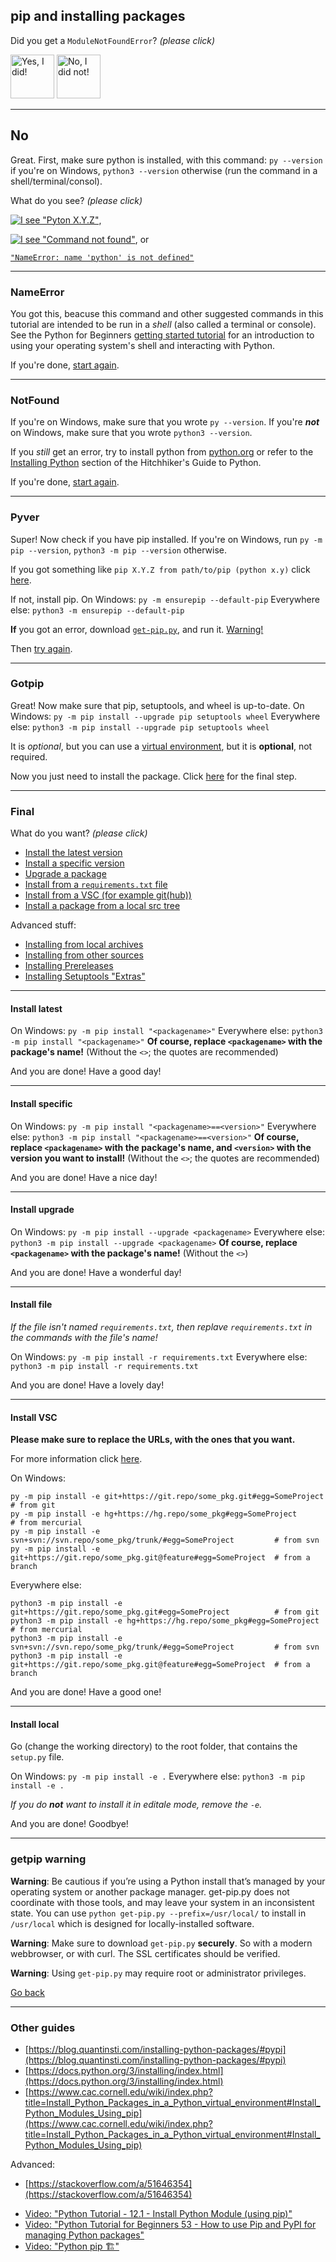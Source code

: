 ## pip and installing packages

Did you get a `ModuleNotFoundError`? _(please click)_

<a href="/koviubi56/pyenv"><img src="/koviubi56/assets/yes.png" alt="Yes, I did!" style="width: 5em;"></a> <a href="#no"><img src="/koviubi56/assets/no.png" alt="No, I did not!" style="width: 5em;"></a>

---

## No

Great. First, make sure python is installed, with this command: `py --version` if you're on Windows, `python3 --version` otherwise (run the command in a shell/terminal/consol).

What do you see? _(please click)_

[![I see "Pyton X.Y.Z"](/assets/package-pyver.png)](#pyver),

[![I see "Command not found"](/assets/package-notfound1.png)](#notfound), or

[`"NameError: name 'python' is not defined"`](#nameerror)

---

### NameError

You got this, beacuse this command and other suggested commands in this tutorial are intended to be run in a _shell_ (also called a terminal or console). See the Python for Beginners [getting started tutorial](https://opentechschool.github.io/python-beginners/en/getting_started.html#what-is-python-exactly) for an introduction to using your operating system's shell and interacting with Python.

If you're done, [start again](#pip-and-installing-packages).

---

### NotFound

If you're on Windows, make sure that you wrote `py --version`. If you're _**not**_ on Windows, make sure that you wrote `python3 --version`.

If you _still_ get an error, try to install python from [python.org](https://www.python.org/) or refer to the [Installing Python](https://docs.python-guide.org/starting/installation/#installation) section of the Hitchhiker's Guide to Python.

If you're done, [start again](#pip-and-installing-packages).

---

### Pyver

Super! Now check if you have pip installed. If you're on Windows, run `py -m pip --version`, `python3 -m pip --version` otherwise.

If you got something like `pip X.Y.Z from path/to/pip (python x.y)` click [here](#gotpip).

If not, install pip. On Windows: `py -m ensurepip --default-pip` Everywhere else: `python3 -m ensurepip --default-pip`

**If** you got an error, download [`get-pip.py`](https://bootstrap.pypa.io/get-pip.py), and run it. [Warning!](#getpip-warning)

Then [try again](#pyver).

---

### Gotpip

Great! Now make sure that pip, setuptools, and wheel is up-to-date. On Windows: `py -m pip install --upgrade pip setuptools wheel` Everywhere else: `python3 -m pip install --upgrade pip setuptools wheel`

It is _optional_, but you can use a [virtual environment](https://packaging.python.org/en/latest/tutorials/installing-packages/#optionally-create-a-virtual-environment), but it is **optional**, not required.

Now you just need to install the package. Click [here](#final) for the final step.

---

### Final

What do you want? _(please click)_

- [Install the latest version](#install-latest)
- [Install a specific version](#install-specific)
- [Upgrade a package](#install-upgrade)
- [Install from a `requirements.txt` file](#install-file)
- [Install from a VSC (for example git(hub))](#install-vsc)
- [Install a package from a local src tree](#install-local)

Advanced stuff:

- [Installing from local archives](https://packaging.python.org/en/latest/tutorials/installing-packages/#installing-from-local-archives)
- [Installing from other sources](https://packaging.python.org/en/latest/tutorials/installing-packages/#installing-from-other-sources)
- [Installing Prereleases](https://packaging.python.org/en/latest/tutorials/installing-packages/#installing-prereleases)
- [Installing Setuptools "Extras"](https://packaging.python.org/en/latest/tutorials/installing-packages/#installing-setuptools-extras)

---

#### Install latest

On Windows: `py -m pip install "<packagename>"` Everywhere else: `python3 -m pip install "<packagename>"` **Of course, replace `<packagename>` with the package's name!** (Without the `<>`; the quotes are recommended)

And you are done! Have a good day!

---

#### Install specific

On Windows: `py -m pip install "<packagename>==<version>"` Everywhere else: `python3 -m pip install "<packagename>==<version>"` **Of course, replace `<packagename>` with the package's name, and `<version>` with the version you want to install!** (Without the `<>`; the quotes are recommended)

And you are done! Have a nice day!

---

#### Install upgrade

On Windows: `py -m pip install --upgrade <packagename>` Everywhere else: `python3 -m pip install --upgrade <packagename>` **Of course, replace `<packagename>` with the package's name!** (Without the `<>`)

And you are done! Have a wonderful day!

---

#### Install file

_If the file isn't named `requirements.txt`, then replave `requirements.txt` in the commands with the file's name!_

On Windows: `py -m pip install -r requirements.txt` Everywhere else: `python3 -m pip install -r requirements.txt`

And you are done! Have a lovely day!

---

#### Install VSC

**Please make sure to replace the URLs, with the ones that you want.**

For more information click [here](https://packaging.python.org/en/latest/tutorials/installing-packages/#installing-from-vcs).

On Windows:

```text
py -m pip install -e git+https://git.repo/some_pkg.git#egg=SomeProject          # from git
py -m pip install -e hg+https://hg.repo/some_pkg#egg=SomeProject                # from mercurial
py -m pip install -e svn+svn://svn.repo/some_pkg/trunk/#egg=SomeProject         # from svn
py -m pip install -e git+https://git.repo/some_pkg.git@feature#egg=SomeProject  # from a branch
```

Everywhere else:

```text
python3 -m pip install -e git+https://git.repo/some_pkg.git#egg=SomeProject          # from git
python3 -m pip install -e hg+https://hg.repo/some_pkg#egg=SomeProject                # from mercurial
python3 -m pip install -e svn+svn://svn.repo/some_pkg/trunk/#egg=SomeProject         # from svn
python3 -m pip install -e git+https://git.repo/some_pkg.git@feature#egg=SomeProject  # from a branch
```

And you are done! Have a good one!

---

#### Install local

Go (change the working directory) to the root folder, that contains the `setup.py` file.

On Windows: `py -m pip install -e .` Everywhere else: `python3 -m pip install -e .`

_If you do **not** want to install it in editale mode, remove the `-e`._

And you are done! Goodbye!

---

### getpip warning

**Warning**: Be cautious if you’re using a Python install that’s managed by your operating system or another package manager. get-pip.py does not coordinate with those tools, and may leave your system in an inconsistent state. You can use `python get-pip.py --prefix=/usr/local/` to install in `/usr/local` which is designed for locally-installed software.

**Warning**: Make sure to download `get-pip.py` **securely**. So with a modern webbrowser, or with curl. The SSL certificates should be verified.

**Warning**: Using `get-pip.py` may require root or administrator privileges.

[Go back](#pyver)

---

### Other guides

- [https://blog.quantinsti.com/installing-python-packages/#pypi](https://blog.quantinsti.com/installing-python-packages/#pypi)
- [https://docs.python.org/3/installing/index.html](https://docs.python.org/3/installing/index.html)
- [https://www.cac.cornell.edu/wiki/index.php?title=Install_Python_Packages_in_a_Python_virtual_environment#Install_Python_Modules_Using_pip](https://www.cac.cornell.edu/wiki/index.php?title=Install_Python_Packages_in_a_Python_virtual_environment#Install_Python_Modules_Using_pip)

Advanced:

- [https://stackoverflow.com/a/51646354](https://stackoverflow.com/a/51646354)
<!-- TODO: ^^^^^^^^^^^^ -->

- [Video: "Python Tutorial - 12.1 - Install Python Module (using pip)"](https://youtu.be/bij66_Jtoqs)
- [Video: "Python Tutorial for Beginners 53 - How to use Pip and PyPI for managing Python packages"](https://youtu.be/sIan8TOz0GA?t=123)
- [Video: "Python pip 🏗️"](https://youtu.be/9z7gGUbAj5U)
